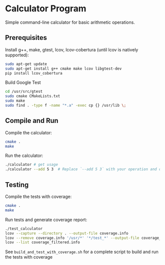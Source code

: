 # Calculator Program

Simple command-line calculator for basic arithmetic operations.

## Prerequisites

Install g++, make, gtest, lcov, lcov-cobertura (until lcov is natively supported):

```bash
sudo apt-get update
sudo apt-get install g++ cmake make lcov libgtest-dev
pip install lcov_cobertura
```

Build Google Test

```bash
cd /usr/src/gtest
sudo cmake CMakeLists.txt
sudo make
sudo find . -type f -name "*.a" -exec cp {} /usr/lib \;
```

## Compile and Run

Compile the calculator:

```bash
cmake .
make
```

Run the calculator:

```bash
./calculator # get usage
./calculator --add 5 3  # Replace `--add 5 3` with your operation and operands
```

## Testing

Compile the tests with coverage:

```bash
cmake .
make
```

Run tests and generate coverage report:

```bash
./test_calculator
lcov --capture --directory . --output-file coverage.info
lcov --remove coverage.info '/usr/*' '*/test_*' --output-file coverage_filtered.info
lcov --list coverage_filtered.info
```

See `build_and_test_with_coverage.sh` for a complete script to build and run the tests with coverage
